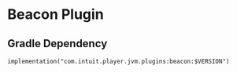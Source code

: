 # Beacon Plugin

## Gradle Dependency

`implementation("com.intuit.player.jvm.plugins:beacon:$VERSION")`
